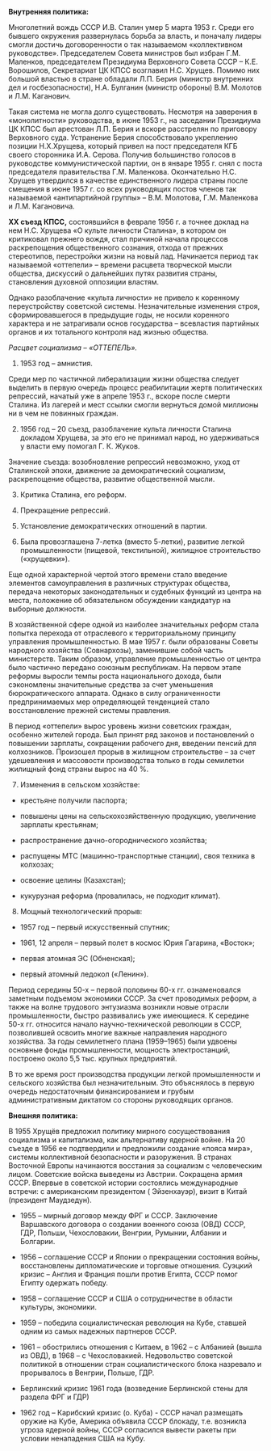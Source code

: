 **Внутренняя политика:**

Многолетний вождь СССР И.В. Сталин умер 5 марта 1953 г. Среди его бывшего окружения развернулась борьба за власть, и поначалу лидеры смогли достичь договоренности о так называемом «коллективном руководстве». Председателем Совета министров был избран Г.М. Маленков, председателем Президиума Верховного Совета СССР – К.Е. Ворошилов, Секретариат ЦК КПСС возглавил Н.С. Хрущев. Помимо них большой властью в стране обладали Л.П. Берия (министр внутренних дел и госбезопасности), Н.А. Булганин (министр обороны) В.М. Молотов и Л.М. Каганович.

Такая система не могла долго существовать. Несмотря на заверения в «монолитности» руководства, в июне 1953 г., на заседании Президиума ЦК КПСС был арестован Л.П. Берия и вскоре расстрелян по приговору Верховного суда. Устранение Берия способствовало укреплению позиции Н.Х.Хрущева, который привел на пост председателя КГБ своего сторонника И.А. Серова. Получив большинство голосов в руководстве коммунистической партии, он в январе 1955 г. снял с поста председателя правительства Г.М. Маленкова. Окончательно Н.С. Хрущев утвердился в качестве единственного лидера страны после смещения в июне 1957 г. со всех руководящих постов членов так называемой «антипартийной группы» – В.М. Молотова, Г.М. Маленкова и Л.М. Кагановича.

**XX съезд КПСС,** состоявшийся в феврале 1956 г. а точнее доклад на нем Н.С. Хрущева «О культе личности Сталина», в котором он критиковал прежнего вождя, стал причиной начала процессов раскрепощения общественного сознания, отхода от прежних стереотипов, перестройки жизни на новый лад. Начинается период так называемой «оттепели» – времени расцвета творческой мысли общества, дискуссий о дальнейших путях развития страны, становления духовной оппозиции властям.

Однако разоблачение «культа личности» не привело к коренному переустройству советской системы. Незначительные изменения строя, сформировавшегося в предыдущие годы, не носили коренного характера и не затрагивали основ государства – всевластия партийных органов и их тотального контроля над жизнью общества.

_Расцвет социализма – «ОТТЕПЕЛЬ»._

1. 1953 год – амнистия.

Среди мер по частичной либерализации жизни общества следует выделить в первую очередь процесс реабилитации жертв политических репрессий, начатый уже в апреле 1953 г., вскоре после смерти Сталина. Из лагерей и мест ссылки смогли вернуться домой миллионы ни в чем не повинных граждан.

2. 1956 год – 20 съезд, разоблачение культа личности Сталина докладом Хрущева, за это его не принимал народ, но удерживаться у власти ему помогал Г. К. Жуков.

Значение съезда: возобновление репрессий невозможно, уход от Сталинской эпохи, движение за демократический социализм, раскрепощение общества, развитие общественной мысли.

3. Критика Сталина, его реформ.
    
4. Прекращение репрессий.
    
5. Установление демократических отношений в партии.
    
6. Была провозглашена 7-летка (вместо 5-летки), развитие легкой промышленности (пищевой, текстильной), жилищное строительство («хрущевки»).
    

Еще одной характерной чертой этого времени стало введение элементов самоуправления в различных структурах общества, передача некоторых законодательных и судебных функций из центра на места, положение об обязательном обсуждении кандидатур на выборные должности.

В хозяйственной сфере одной из наиболее значительных реформ стала попытка перехода от отраслевого к территориальному принципу управления промышленностью. В мае 1957 г. были образованы Советы народного хозяйства (Совнархозы), заменившие собой часть министерств. Таким образом, управление промышленностью от центра было частично передано союзным республикам. На первом этапе реформы выросли темпы роста национального дохода, были сэкономлены значительные средства за счет уменьшения бюрократического аппарата. Однако в силу ограниченности предпринимаемых мер определяющей тенденцией стало восстановление прежней системы правления.

В период «оттепели» вырос уровень жизни советских граждан, особенно жителей города. Был принят ряд законов и постановлений о повышении зарплаты, сокращении рабочего дня, введении пенсий для колхозников. Произошел прорыв в жилищном строительстве – за счет удешевления и массовости производства только в годы семилетки жилищный фонд страны вырос на 40 %.

7. Изменения в сельском хозяйстве:

- крестьяне получили паспорта;
    
- повышены цены на сельскохозяйственную продукцию, увеличение зарплаты крестьянам;
    
- распространение дачно-огороднического хозяйства;
    
- распущены МТС (машинно-транспортные станции), своя техника в колхозах;
    
- освоение целины (Казахстан);
    
- кукурузная реформа (провалилась, не подходит климат).
    

8. Мощный технологический прорыв:

- 1957 год – первый искусственный спутник;
    
- 1961, 12 апреля – первый полет в космос Юрия Гагарина, «Восток»;
    
- первая атомная ЭС (Обненская);
    
- первый атомный ледокол («Ленин»).
    

Период середины 50-х – первой половины 60-х гг. ознаменовался заметным подъемом экономики СССР. За счет проводимых реформ, а также на волне трудового энтузиазма возникли новые отрасли промышленности, быстро развивались уже имеющиеся. К середине 50-х гг. относится начало научно-технической революции в СССР, позволившей освоить многие важные направления народного хозяйства. За годы семилетнего плана (1959–1965) были удвоены основные фонды промышленности, мощность электростанций, построено около 5,5 тыс. крупных предприятий.

В то же время рост производства продукции легкой промышленности и сельского хозяйства был незначительным. Это объяснялось в первую очередь недостаточным финансированием и грубым административным диктатом со стороны руководящих органов.

**Внешняя политика:**

В 1955 Хрущёв предложил политику мирного сосуществования социализма и капитализма, как альтернативу ядерной войне. На 20 съезде в 1956 ее подтвердили и предложили создание «пояса мира», системы коллективной безопасности и разоружения. В странах Восточной Европы начинаются восстания за социализм с человеческим лицом. Советские войска выведены из Австрии. Сокращена армия СССР. Впервые в советской истории состоялись международные встречи: с американским президентом ( Эйзенхауэр), визит в Китай (президент Маудзедун).

- 1955 – мирный договор между ФРГ и СССР. Заключение Варшавского договора о создании военного союза (ОВД) СССР, ГДР, Польши, Чехословакии, Венгрии, Румынии, Албании и Болгарии.
    
- 1956 – соглашение СССР и Японии о прекращении состояния войны, восстановлены дипломатические и торговые отношения. Суэцкий кризис – Англия и Франция пошли против Египта, СССР помог Египту одержать победу.
    
- 1958 – соглашение СССР и США о сотрудничестве в области культуры, экономики.
    
- 1959 – победила социалистическая революция на Кубе, ставшей одним из самых надежных партнеров СССР.
    
- 1961 – обострились отношения с Китаем, в 1962 – с Албанией (вышла из ОВД), в 1968 – с Чехословакией. Недовольство советской политикой в отношении стран социалистического блока назревало и прорывалось в Венгрии, Польше, ГДР.
    
- Берлинский кризис 1961 года (возведение Берлинской стены для раздела ФРГ и ГДР)
    
- 1962 год – Карибский кризис (о. Куба) - СССР начал размещать оружие на Кубе, Америка объявила СССР блокаду, т.е. возникла угроза ядерной войны, СССР согласился вывести ракеты при условии ненападения США на Кубу.